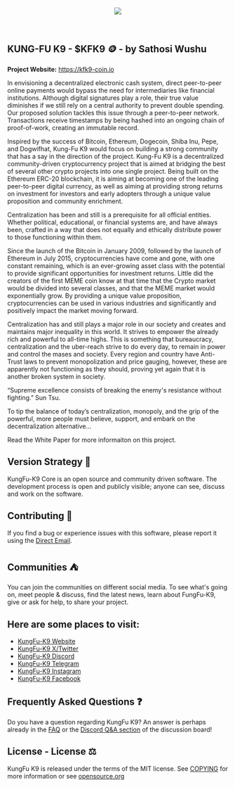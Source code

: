 <h1 align="center">
<img src="https://github.com/KFK9-Labs/KFK9-Coin/assets/168785944/6e535084-311e-4583-b4f3-543bc33f0712">
<br/><br/>

## KUNG-FU K9 - $KFK9 🪙 - by Sathosi Wushu

<div align="left">

**Project Website:** https://kfk9-coin.io

In envisioning a decentralized electronic cash system, direct peer-to-peer online payments would bypass the need for intermediaries like financial institutions. Although digital signatures play a role, their true value diminishes if we still rely on a central authority to prevent double spending. Our proposed solution tackles this issue through a peer-to-peer network. Transactions receive timestamps by being hashed into an ongoing chain of proof-of-work, creating an immutable record.

Inspired by the success of Bitcoin, Ethereum, Dogecoin, Shiba Inu, Pepe, and Dogwifhat, Kung-Fu K9 would focus on building a strong community that has a say in the direction of the project. Kung-Fu K9 is a decentralized community-driven cryptocurrency project that is aimed at bridging the best of several other crypto projects into one single project. Being built on the Ethereum ERC-20 blockchain, it is aiming at becoming one of the leading peer-to-peer digital currency, as well as aiming at providing strong returns on investment for investors and early adopters through a unique value proposition and community enrichment.

Centralization has been and still is a prerequisite for all official entities. Whether political, educational, or financial systems are, and have always been, crafted in a way that does not equally and ethically distribute power to those functioning within them.

Since the launch of the Bitcoin in January 2009, followed by the launch of Ethereum in July 2015, cryptocurrencies have come and gone, with one constant remaining, which is an ever-growing asset class with the potential to provide significant opportunities for investment returns. Little did the creators of the first MEME coin know at that time that the Crypto market would be divided into several classes, and that the MEME market would exponentially grow. By providing a unique value proposition, cryptocurrencies can be used in various industries and significantly and positively impact the market moving forward.

Centralization has and still plays a major role in our society and creates and maintains major inequality in this world. It strives to empower the already rich and powerful to all-time highs. This is something that bureaucracy, centralization and the uber-reach strive to do every day, to remain in power and control the mases and society. Every region and country have Anti-Trust laws to prevent monopolization and price gauging, however, these are apparently not functioning as they should, proving yet again that it is another broken system in society.

“Supreme excellence consists of breaking the enemy's resistance without fighting.” Sun Tsu.

To tip the balance of today’s centralization, monopoly, and the grip of the powerful, more people must believe, support, and embark on the decentralization alternative...

Read the White Paper for more informaiton on this project.

## Version Strategy 🧬

KungFu-K9 Core is an open source and community driven software. The development process is open and publicly visible; anyone can see, discuss and work on the software.

## Contributing 🤝

If you find a bug or experience issues with this software, please report it using the [Direct Email](mailto:info@kfk9-coin.io).


## Communities ⛺️

You can join the communities on different social media. To see what's going on, meet people & discuss, find the latest news, learn about FungFu-K9, give or ask for help, to share your project.

## Here are some places to visit:

* [KungFu-K9 Website](https://kfk9-coin.io)
* [KungFu-K9 X/Twitter](https://twitter.com/KFK9_Coin)
* [KungFu-K9 Discord](https://discord.gg/7384aCSz)
* [KungFu-K9 Telegram](https://t.me/kfk9_coin)
* [KungFu-K9 Instagram](https://www.instagram.com/kfk9coin/)
* [KungFu-K9 Facebook](https://www.facebook.com/kfk9coin)


## Frequently Asked Questions ❓

Do you have a question regarding KungFu K9? An answer is perhaps already in the
[FAQ](doc/FAQ.md) or the
[Discord Q&A section](https://discord.gg/7384aCSz) of the discussion board!


## License - License ⚖️
KungFu K9 is released under the terms of the MIT license. See
[COPYING](COPYING) for more information or see
[opensource.org](https://opensource.org/licenses/MIT)
